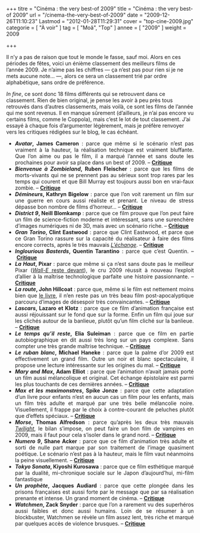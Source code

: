 +++
titre = "Cinéma : the very best-of 2009"
title = "Cinéma : the very best-of 2009"
url = "/cinema-the-very-best-of-2009"
date = "2009-12-26T11:10:23"
Lastmod = "2012-01-28T11:29:31"
cover = "top-cine-2009.jpg"
categorie = [ "À voir" ]
tag = [ "Moâ", "Top" ]
annee = [ "2009" ]
weight = 2009

+++

<p>Il n&rsquo;y a pas de raison que tout le monde le fasse, sauf moi. Alors en ces périodes de fêtes, voici un énième classement des meilleurs films de l&rsquo;année 2009. Je n&rsquo;aime pas les chiffres — ça n&rsquo;est pas pour rien si je ne mets aucune note&#8230; —, alors ce sera un classement trié par ordre alphabétique, sans ordre de préférence.</p>
<p><em>In fine</em>, ce sont donc 18 films différents qui se retrouvent dans ce classement. Rien de bien original, je pense les avoir à peu près tous retrouvés dans d&rsquo;autres classements, mais voilà, ce sont les films de l&rsquo;année qui me sont revenus. Il en manque sûrement (d&rsquo;ailleurs, je n&rsquo;ai pas encore vu certains films, comme le Coppola), mais c&rsquo;est le lot de tout classement. J&rsquo;ai essayé à chaque fois d&rsquo;argumenter légèrement, mais je préfère renvoyer vers les critiques rédigées sur le blog, le cas échéant.</p>
<ul>
<li style="text-align: justify;"><strong><em>Avatar</em>, James Cameron</strong> : parce que même si le scénario n&rsquo;est pas vraiment à la hauteur, la réalisation technique est vraiment bluffante. Que l&rsquo;on aime ou pas le film, il a marqué l&rsquo;année et sans doute les prochaines pour avoir sa place dans un best of 2009. – <strong><a href="http://voiretmanger.fr/?p=2248">Critique</a></strong></li>
<li style="text-align: justify;"><em><strong>Bienvenue à Zombieland</strong></em><strong>, Ruben Fleischer</strong> : parce que les films de morts-vivants qui ne se prennent pas au sérieux sont trop rares par les temps qui courent et que Bill Murray est toujours aussi bon en vrai-faux zombie. – <strong><a href="http://voiretmanger.fr/?p=2132">Critique</a></strong></li>
<li style="text-align: justify;"><strong><em>Démineurs</em>, Kathryn Bigelow</strong> : parce que l&rsquo;on voit rarement un film sur une guerre en cours aussi réaliste et prenant. Le niveau de stress dépasse bon nombre de films d&rsquo;horreur&#8230; – <strong><a href="http://voiretmanger.fr/?p=1898">Critique</a></strong></li>
<li style="text-align: justify;"><em><strong>District 9</strong></em><strong>, Neill Blomkamp</strong> : parce que ce film prouve que l&rsquo;on peut faire un film de science-fiction moderne et intéressant, sans une surenchère d&rsquo;images numériques ni de 3D, mais avec un scénario riche. – <strong><a href="http://voiretmanger.fr/?p=1852">Critique</a></strong></li>
<li style="text-align: justify;"><em><strong>Gran Torino</strong></em><strong>, Clint Eastwood</strong> : parce que Clint Eastwood, et parce que ce Gran Torino rassure sur la capacité du réalisateur à faire des films encore corrects, après le très mauvais <em><a href="http://voiretmanger.fr/2008/12/19/lechange-meme-les-grands-peuvent-se-planter/">L&rsquo;échange</a></em>. – <strong><a href="http://voiretmanger.fr/?p=1243">Critique</a></strong></li>
<li style="text-align: justify;"><strong><em>Inglourious Basterds</em>, Quentin Tarantino</strong> : parce que c&rsquo;est Quentin. – <a href="http://voiretmanger.fr/?p=1718"><strong>Critique</strong></a></li>
<li style="text-align: justify;"><strong><em>La Haut</em>, Pixar</strong> : parce que même si ça n&rsquo;est sans doute pas le meilleur Pixar (<a href="http://voiretmanger.fr/2008/09/07/wall-e-dernier-bijou-des-studios-pixar/"><em>Wall-E</em> reste devant</a>), le cru 2009 réussit à nouveau l&rsquo;exploit d&rsquo;allier à la maîtrise technologique parfaite une histoire passionnante. – <a href="http://nicolasfurno.com/wordpress/?p=1706"><strong>Critique</strong></a></li>
<li style="text-align: justify;"><em><strong>La route</strong></em><strong>, John Hillcoat</strong> : parce que, même si le film est nettement moins bien que <a href="http://voiretmanger.fr/?p=1348">le livre</a>, il n&rsquo;en reste pas un très beau film post-apocalyptique parcouru d&rsquo;images de désespoir très convaincantes. – <a href="http://voiretmanger.fr/?p=2184"><strong>Critique</strong></a></li>
<li style="text-align: justify;"><em><strong>Lascars</strong></em><strong>, Lazaro et Klotz</strong> : parce que ce film d&rsquo;animation française est aussi réjouissant sur le fond que sur la forme. Enfin un film qui joue sur les clichés autour de la banlieue, plutôt qu&rsquo;un film cliché sur la banlieue. – <a href="http://voiretmanger.fr/?p=1575"><strong>Critique</strong></a></li>
<li style="text-align: justify;"><strong><em>Le temps qu&rsquo;il reste</em>, Elia Suleiman</strong> : parce que ce film en partie autobiographique en dit aussi très long sur un pays complexe. Sans compter une très grande maîtrise technique. – <a href="http://voiretmanger.fr/?p=1792"><strong>Critique</strong></a></li>
<li style="text-align: justify;"><strong><em>Le ruban blanc</em>, Michael Haneke</strong> : parce que la palme d&rsquo;or 2009 est effectivement un grand film. Outre un noir et blanc spectaculaire, il propose une lecture intéressante sur les origines du mal. – <a href="http://voiretmanger.fr/?p=1575"><strong>Critique</strong></a></li>
<li style="text-align: justify;"><strong><em>Mary and Max</em>, Adam Elliot</strong> : parce que l&rsquo;animation n&rsquo;avait jamais porté un film aussi mélancolique et original. Cet échange épistolaire est parmi les plus touchants de ces dernières années. – <a href="http://voiretmanger.fr/?p=1952"><strong>Critique</strong></a></li>
<li style="text-align: justify;"><strong><em>Max et les maximonstres</em>, Spike Jonze</strong> : parce que cette adaptation d&rsquo;un livre pour enfants n&rsquo;est en aucun cas un film pour les enfants, mais un film très adulte et marqué par une très belle mélancolie noire. Visuellement, il frappe par le choix à contre-courant de peluches plutôt que d&rsquo;effets spéciaux. – <a href="http://voiretmanger.fr/?p=2258"><strong>Critique</strong></a></li>
<li style="text-align: justify;"><strong><em>Morse</em>, Thomas Alfredson</strong> : parce qu&rsquo;après les deux très mauvais <a href="http://voiretmanger.fr/tags/Twilight"><em>Twilight</em></a>, le bilan s&rsquo;impose, on peut faire un bon film de vampires en 2009, mais il faut pour cela s&rsquo;isoler dans le grand nord. – <a href="http://voiretmanger.fr/?p=1272"><strong>Critique</strong></a></li>
<li style="text-align: justify;"><strong><em>Numero 9</em>, Shane Acker</strong> : parce que ce film d&rsquo;animation très adulte et sorti de nulle part marque par son traitement de l&rsquo;image quasiment poétique. Le scénario n&rsquo;est pas à la hauteur, mais le film vaut néanmoins la peine visuellement. – <a href="http://voiretmanger.fr/?p=1808"><strong>Critique</strong></a></li>
<li style="text-align: justify;"><strong><em>Tokyo Sonata</em>, Kiyoshi Kurosawa</strong> : parce que ce film esthétique marqué par la dualité, mi-chronique sociale sur le Japon d&rsquo;aujourd&rsquo;hui, mi-film fantastique</li>
<li style="text-align: justify;"><em><strong>Un prophète</strong></em><strong>, Jacques Audiard</strong> : parce que cette plongée dans les prisons françaises est aussi forte par le message que par sa réalisation prenante et intense. Un grand moment de cinéma. – <a href="http://voiretmanger.fr/?p=1728"><strong>Critique</strong></a></li>
<li style="text-align: justify;"><em><strong>Watchmen</strong></em><strong>, Zack Snyder</strong> : parce que l&rsquo;on a rarement vu des superhéros aussi faibles et donc aussi humains. Loin de se résumer à un blockbuster, Watchmen se révèle un film assez lent, très riche et marqué par quelques accès de violence brusques. &#8211; <strong><a href="http://voiretmanger.fr/2009/03/05/watchmen-zack-snyder/">Critique </a></strong></li>
</ul>


